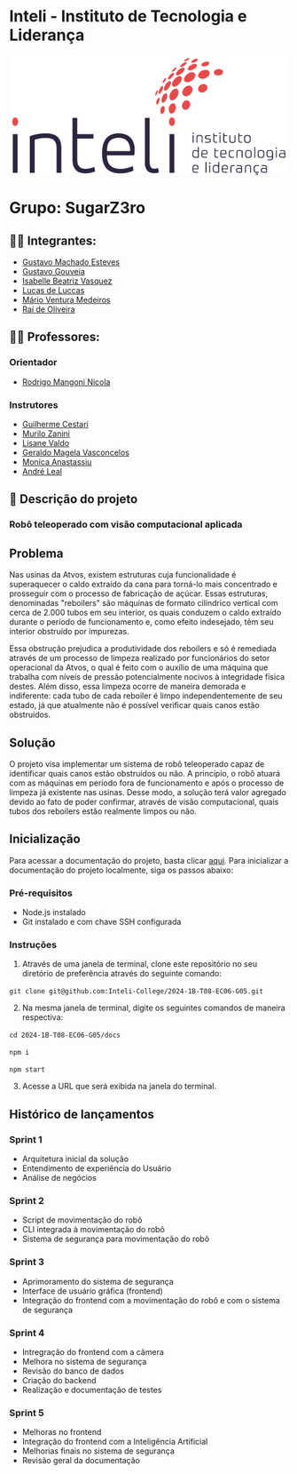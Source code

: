 # Inteli - Instituto de Tecnologia e Liderança 

<p align="center">
<a href= "https://www.inteli.edu.br/"><img src="docs/static/img/inteli.png" alt="Inteli - Instituto de Tecnologia e Liderança" border="0"></a>
</p>

# Grupo: SugarZ3ro

## :student: Integrantes:

- <a href="https://www.linkedin.com/in/gustavo-machado-esteves-453b81248/">Gustavo Machado Esteves</a>
- <a href="https://www.linkedin.com/in/gustavo-gouveia-583185271//">Gustavo Gouveia</a>
- <a href="https://www.linkedin.com/in/isabelle-beatriz-vasquez-oliveira-55a19626a/">Isabelle Beatriz Vasquez</a>
- <a href="https://www.linkedin.com/in/lucasdeluccas/">Lucas de Luccas</a>
- <a href="https://www.linkedin.com/in/m%C3%A1rio-ventura-medeiros-123682291/">Mário Ventura Medeiros</a>
- <a href="https://www.linkedin.com/in/raideoliveira/">Raí de Oliveira</a>

## :teacher: Professores:

### Orientador

- <a href="https://www.linkedin.com/in/rodrigo-mangoni-nicola-537027158/">Rodrigo Mangoni Nicola</a>

### Instrutores

- <a href="https://www.linkedin.com/in/gui-cestari/">Guilherme Cestari</a>
- <a href="https://www.linkedin.com/in/murilo-zanini-de-carvalho-0980415b/">Murilo Zanini</a>
- <a href="https://www.linkedin.com/in/lisane-valdo/">Lisane Valdo</a>
- <a href="https://www.linkedin.com/in/geraldo-magela-severino-vasconcelos-22b1b220/">Geraldo Magela Vasconcelos</a>
- <a href="https://www.linkedin.com/in/monica-anastassiu-d-sc-2568522/">Monica Anastassiu</a>
- <a href="https://www.linkedin.com/in/andr%C3%A9-leal-a57b2065/">André Leal</a>


## :memo: Descrição do projeto

### Robô teleoperado com visão computacional aplicada

## Problema

Nas usinas da Atvos, existem estruturas cuja funcionalidade é superaquecer o caldo extraído da cana para torná-lo mais concentrado e prosseguir com o processo de fabricação de açúcar. Essas estruturas, denominadas "reboilers" são máquinas de formato cilíndrico vertical com cerca de 2.000 tubos em seu interior, os quais conduzem o caldo extraído durante o período de funcionamento e, como efeito indesejado, têm seu interior obstruído por impurezas. 

Essa obstrução prejudica a produtividade dos reboilers e só é remediada através de um processo de limpeza realizado por funcionários do setor operacional da Atvos, o qual é feito com o auxílio de uma máquina que trabalha com níveis de pressão potencialmente nocivos à integridade física destes. Além disso, essa limpeza ocorre de maneira demorada e indiferente: cada tubo de cada reboiler é limpo independentemente de seu estado, já que atualmente não é possível verificar quais canos estão obstruídos.

## Solução

O projeto visa implementar um sistema de robô teleoperado capaz de identificar quais canos estão obstruídos ou não. A princípio, o robô atuará com as máquinas em período fora de funcionamento e após o processo de limpeza já existente nas usinas. Desse modo, a solução terá valor agregado devido ao fato de poder confirmar, através de visão computacional, quais tubos dos reboilers estão realmente limpos ou não.

## Inicialização

Para acessar a documentação do projeto, basta clicar [aqui](https://inteli-college.github.io/2024-1B-T08-EC06-G05/). Para inicializar a documentação do projeto localmente, siga os passos abaixo:

### Pré-requisitos

- Node.js instalado
- Git instalado e com chave SSH configurada

### Instruções

1. Através de uma janela de terminal, clone este repositório no seu diretório de preferência através do seguinte comando:

```git clone git@github.com:Inteli-College/2024-1B-T08-EC06-G05.git```

2. Na mesma janela de terminal, digite os seguintes comandos de maneira respectiva:

```cd 2024-1B-T08-EC06-G05/docs```

```npm i```

```npm start```

3. Acesse a URL que será exibida na janela do terminal.

## Histórico de lançamentos

### Sprint 1

- Arquitetura inicial da solução
- Entendimento de experiência do Usuário
- Análise de negócios

### Sprint 2

- Script de movimentação do robô
- CLI integrada à movimentação do robô
- Sistema de segurança para movimentação do robô

### Sprint 3

- Aprimoramento do sistema de segurança
- Interface de usuário gráfica (frontend)
- Integração do frontend com a movimentação do robô e com o sistema de segurança

### Sprint 4

- Intregração do frontend com a câmera
- Melhora no sistema de segurança
- Revisão do banco de dados
- Criação do backend
- Realização e documentação de testes

### Sprint 5

- Melhoras no frontend
- Integração do frontend com a Inteligência Artificial
- Melhorias finais no sistema de segurança
- Revisão geral da documentação